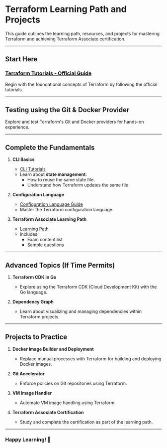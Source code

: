 # Terraform Learning Path and Projects  

This guide outlines the learning path, resources, and projects for mastering Terraform and achieving Terraform Associate certification.  

---

## **Start Here**  
### [Terraform Tutorials - Official Guide](https://developer.hashicorp.com/terraform/tutorials)  
Begin with the foundational concepts of Terraform by following the official tutorials.  

---

## **Testing using the Git & Docker Provider**  
Explore and test Terraform's Git and Docker providers for hands-on experience.  

---

## **Complete the Fundamentals**  
1. **CLI Basics**  
   - [CLI Tutorials](https://developer.hashicorp.com/terraform/tutorials/cli)  
   - Learn about **state management**:
     - How to reuse the same state file.  
     - Understand how Terraform updates the same file.  

2. **Configuration Language**  
   - [Configuration Language Guide](https://developer.hashicorp.com/terraform/tutorials/configuration-language)  
   - Master the Terraform configuration language.  

3. **Terraform Associate Learning Path**  
   - [Learning Path](https://developer.hashicorp.com/terraform/tutorials/certification-003/associate-study-003)  
   - Includes:  
     - Exam content list  
     - Sample questions  

---

## **Advanced Topics (If Time Permits)**  
1. **Terraform CDK in Go**  
   - Explore using the Terraform CDK (Cloud Development Kit) with the Go language.  

2. **Dependency Graph**  
   - Learn about visualizing and managing dependencies within Terraform projects.  

---

## **Projects to Practice**  
1. **Docker Image Builder and Deployment**  
   - Replace manual processes with Terraform for building and deploying Docker images.  

2. **Git Accelerator**  
   - Enforce policies on Git repositories using Terraform.  

3. **VM Image Handler**  
   - Automate VM image handling using Terraform.  

4. **Terraform Associate Certification**  
   - Study and complete the certification as part of the learning path.  

---

### **Happy Learning! 🚀**
